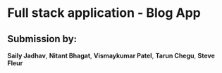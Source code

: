 # Full stack application - Blog App

## Submission by:
**Saily Jadhav**, **Nitant Bhagat**, **Vismaykumar Patel**, **Tarun Chegu**, **Steve Fleur**
